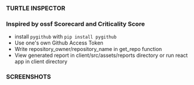 ### TURTLE INSPECTOR

### Inspired by ossf Scorecard and Criticality Score
* install `pygithub` with `pip install pygithub`
* Use one's own Github Access Token
* Write repository_owner/repository_name in get_repo function
* View generated report in client/src/assets/reports directory or run react app in client directory

### SCREENSHOTS